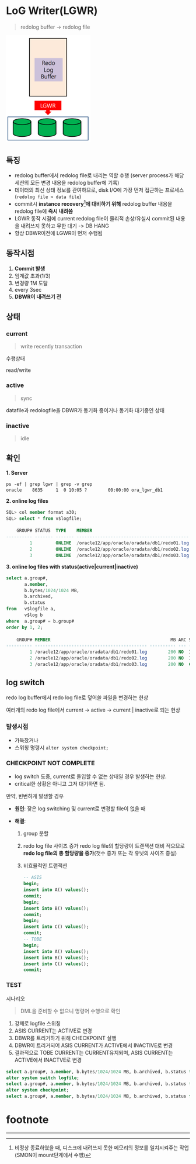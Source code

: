 # LoG Writer(**LGWR**)

> redolog buffer -> redolog file

<img src="./assets/image-20230711113234485.png" alt="image-20230711113234485" style="zoom:50%;" />

## 특징

- redolog buffer에서 redolog file로 내리는 역할 수행
  (server process가 해당 세션의 모든 변경 내용을 redolog buffer에 기록)
- 데이터의 최신 상태 정보를 관여하므로, disk I/O에 가장 먼저 접근하는 프로세스(`redolog file > data file`)
- commit시 **instance recovery[^instance recovery]에 대비하기 위해** redolog buffer 내용을 redolog file에 **즉시 내려씀**
- LGWR 동작 시점에 current redolog file이 물리적 손상/유실시 commit된 내용을 내려쓰지 못하고 무한 대기 -> DB HANG
- 항상 DBWR이전에 LGWR이 먼저 수행됨

## 동작시점

1. **Commit 발생**
2. 임계값 초과(1/3)
3. 변경량 1M 도달
4. every 3sec
5. **DBWR이 내려쓰기 전**

## 상태

### **current**

> write recently transaction

수행상태

read/write

### **active**

> sync

datafile과 redologfile을 DBWR가 동기화 중이거나 동기화 대기중인 상태

### **inactive**

> idle

## 확인

**1. Server** 

```shell
ps -ef | grep lgwr | grep -v grep
oracle    8635     1  0 10:05 ?        00:00:00 ora_lgwr_db1
```

**2. online log files**

```sql
SQL> col member format a30;
SQL> select * from v$logfile;

    GROUP# STATUS  TYPE    MEMBER                                      IS_     CON_ID
---------- ------- ------- ------------------------------------------- --- ----------
         1         ONLINE  /oracle12/app/oracle/oradata/db1/redo01.log NO           0
         2         ONLINE  /oracle12/app/oracle/oradata/db1/redo02.log NO           0
         3         ONLINE  /oracle12/app/oracle/oradata/db1/redo03.log NO           0
```

**3. online log files with status(active|current|inactive)**

```sql
select a.group#,
       a.member,
       b.bytes/1024/1024 MB,
       b.archived,
       b.status
from   v$logfile a,
       v$log b
where  a.group# = b.group#
order by 1, 2;

    GROUP# MEMBER                                              MB ARC STATUS
---------- ------------------------------------------- ---------- --- ----------------
         1 /oracle12/app/oracle/oradata/db1/redo01.log        200 NO  INACTIVE
         2 /oracle12/app/oracle/oradata/db1/redo02.log        200 NO  INACTIVE
         3 /oracle12/app/oracle/oradata/db1/redo03.log        200 NO  CURRENT
```

## log switch 

redo log buffer에서 redo log file로 덮어쓸 파일을 변경하는 현상

여러개의 redo log file에서 current -> active -> current | inactive로 되는 현상

### 발생시점

- 가득찼거나
- 스위칭 명령시
  `alter system checkpoint;`

### CHECKPOINT NOT COMPLETE

- log switch 도중, current로 돌입할 수 없는 상태일 경우 발생하는 현상.
- critical한 상황은 아니고 그저 대기하면 됨.

만약, 빈번하게 발생할 경우

- **원인**: 잦은 log switching 및 current로 변경할 file이 없을 때

- **해결**: 

  1. group 분할

  2. redo log file 사이즈 증가
     redo log file의 할당량이 트랜잭션 대비 적으므로 **redo log file의 총 할당량을 증가**(갯수 증가 또는 각 유닛의 사이즈 증설)

  3. 비효율적인 트랜잭션
     ```sql
     -- ASIS
     begin;
     insert into A() values();
     commit;
     begin;
     insert into B() values();
     commit;
     begin;
     insert into C() values();
     commit;
     -- TOBE
     begin;
     insert into A() values();
     insert into B() values();
     insert into C() values();
     commit;
     ```

### TEST

시나리오

> DML을 준비할 수 없으니 명령어 수행으로 확인

1. 강제로 logfile 스위칭
2. ASIS CURRENT는 ACTIVE로 변경
3. DBWR를 트리거하기 위해 CHECKPOINT 실행
4. DBWR이 트리거되어 ASIS CURRENT가 ACTIVE에서 INACTIVE로 변경
5. 결과적으로 TOBE CURRENT는 CURRENT유지되며, ASIS CURRENT는 ACTIVE에서 INACTVE로 변경

```sql
select a.group#, a.member, b.bytes/1024/1024 MB, b.archived, b.status from v$logfile a, v$log b where a.group# = b.group# order by 1, 2;
alter system switch logfile;
select a.group#, a.member, b.bytes/1024/1024 MB, b.archived, b.status from v$logfile a, v$log b where a.group# = b.group# order by 1, 2;
alter system checkpoint;
select a.group#, a.member, b.bytes/1024/1024 MB, b.archived, b.status from v$logfile a, v$log b where a.group# = b.group# order by 1, 2;
```





# footnote

---

[^Pinned Buffer]: commit 전, 변경여지가 있는 상태; 다른 사용자가 이미 사용하고 있는 Buffer Block으로 사용할 수 없음
[^Dirty Buffer]: commit 후, disk로 내려쓰지 않은 상태; 현재 작업은 진행되지 않지만 다른 사용자가 내용을 변경한 후 아직 데이터 파일에 변경된 내용을 저장하지 않은 Buffer
[^Free Buffer]: 사용되지 않았거나(Unused) 또는 Dirty Buffer 였다가 디스크로 저장이 되고 다시 재사용 가능하게 된 Block
[^RAC Ping]: 다른 인스턴스에서 커밋은 했지만, 아직 disk로 내려쓰지 않은 상태에서 서로 다름을 인지
[^instance recovery]: 비정상 종료하였을 때, 디스크에 내려쓰지 못한 메모리의 정보를 일치시켜주는 작업(SMON이 mount단계에서 수행)